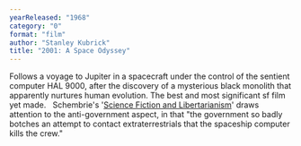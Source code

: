 ```yaml
---
yearReleased: "1968"
category: "0"
format: "film"
author: "Stanley Kubrick"
title: "2001: A Space Odyssey"
---
```

Follows a voyage to Jupiter in a spacecraft under the  control of the sentient computer HAL 9000, after the discovery of a mysterious  black monolith that apparently nurtures human evolution. The best and most  significant sf film yet made.
 
Schembrie's '<a href="https://www.lewrockwell.com/2009/05/joe-schembrie/expect-a-libertarian-future/">Science  Fiction and Libertarianism</a>' draws attention to the anti-government aspect,  in that "the government so badly botches an attempt to contact extraterrestrials  that the spaceship computer kills the crew."
 
 